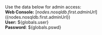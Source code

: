 Use the data below for admin access:  
**Web Console:** [${nodes.nosqldb.first.adminUrl}](${nodes.nosqldb.first.adminUrl})  
**User:** ${globals.user}  
**Password**: ${globals.pswd}  
